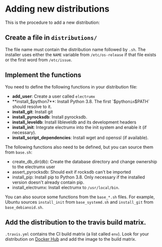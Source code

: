 # Adding new distributions
This is the procedure to add a new distribution:
## Create a file in `distributions/`
The file name must contain the distribution name followed by `.sh`. The installer uses either the `NAME` variable from `/etc/os-release`
if that file exists or the first word from `/etc/issue`. 
## Implement the functions
You need to define the following functions in your distribution file:
- **add_user**: Create a user called `electrumx`
- **install_$python7**: Install Python 3.8. The first `$python` in `$PATH` should resolve to it.
- **install_git**: Install git
- **install_pyrocksdb**: Install pyrocksdb.
- **install_leveldb**: Install libleveldb and its development headers
- **install_init**: Integrate electrumx into the init system and enable it (if necessary).
- **install_script_dependencies**: Install wget and openssl (if available).

The following functions also need to be defined, but you can source them from `base.sh`:
- create_db_dir(db): Create the database directory and change ownership to the electrumx user
- assert_pyrocksdb: Should exit if rocksdb can't be imported
- install_pip: Install pip to Python 3.8. Only necessary if the installed version doesn't already contain pip.
- install_electrumx: Install electrumx to `/usr/local/bin`.

You can also source some functions from the `base_*.sh` files. For example, Ubuntu sources `install_init` from `base_systemd.sh`
and `install_git` from `base_debianoid.sh`.
## Add the distribution to the travis build matrix.
`.travis.yml` contains the CI build matrix (a list called `env`). Look for your distribution on [Docker Hub](https://hub.docker.com/)
and add the image to the build matrix.
